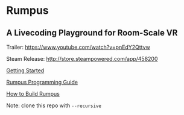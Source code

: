 # Rumpus
## A Livecoding Playground for Room-Scale VR

Trailer:
https://www.youtube.com/watch?v=pnEdY2Qttvw

Steam Release:
http://store.steampowered.com/app/458200

[Getting Started](GettingStarted.md)

[Rumpus Programming Guide](RumpusProgrammingGuide.md)

[How to Build Rumpus](Building.md)

Note: clone this repo with `--recursive`
